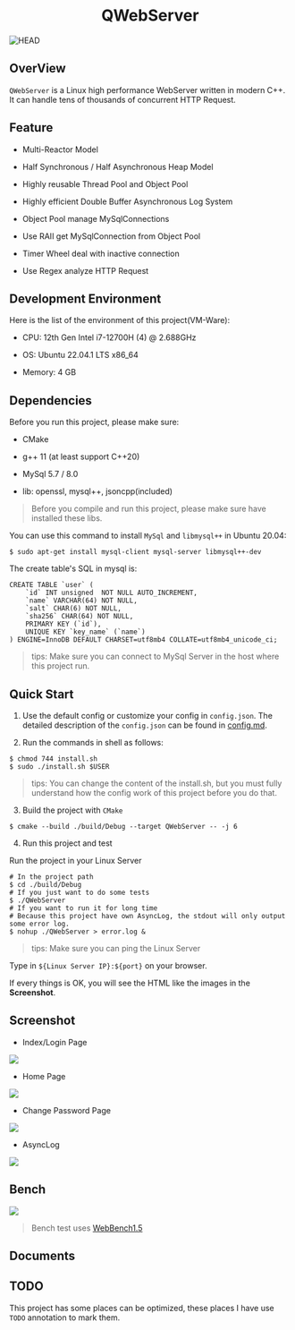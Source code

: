 <h1 align="center"> QWebServer </h1>

<img src="docs/assets/QWebServer.png" align="center" alt="HEAD">

## OverView

`QWebServer` is a Linux high performance WebServer written in modern C++. It can handle tens of thousands of concurrent HTTP Request.

## Feature

- Multi-Reactor Model

- Half Synchronous / Half Asynchronous Heap Model

- Highly reusable Thread Pool and Object Pool

- Highly efficient Double Buffer Asynchronous Log System

- Object Pool manage MySqlConnections

- Use RAII get MySqlConnection from Object Pool

- Timer Wheel deal with inactive connection

- Use Regex analyze HTTP Request 

## Development Environment

Here is the list of the environment of this project(VM-Ware):

- CPU: 12th Gen Intel i7-12700H (4) @ 2.688GHz

- OS: Ubuntu 22.04.1 LTS x86_64

- Memory: 4 GB

## Dependencies

Before you run this project, please make sure:

- CMake

- g++ 11 (at least support C++20)

- MySql 5.7 / 8.0

- lib: openssl, mysql++, jsoncpp(included)

> Before you compile and run this project, please make sure have installed these libs.

You can use this command to install `MySql` and `libmysql++` in Ubuntu 20.04:

```shell
$ sudo apt-get install mysql-client mysql-server libmysql++-dev 
```

The create table's SQL in mysql is:

```mysql
CREATE TABLE `user` (
    `id` INT unsigned  NOT NULL AUTO_INCREMENT,
    `name` VARCHAR(64) NOT NULL,
    `salt` CHAR(6) NOT NULL,
    `sha256` CHAR(64) NOT NULL,
    PRIMARY KEY (`id`),
    UNIQUE KEY `key_name` (`name`)
) ENGINE=InnoDB DEFAULT CHARSET=utf8mb4 COLLATE=utf8mb4_unicode_ci;
```

> tips: Make sure you can connect to MySql Server in the host where this project run.

## Quick Start

1. Use the default config or customize your config in `config.json`. The detailed description of the `config.json` can be found in [config.md](docs/config.md).

2. Run the commands in shell as follows:

```shell
$ chmod 744 install.sh
$ sudo ./install.sh $USER
```

> tips: You can change the content of the install.sh, but you must fully understand how the config work of this project before you do that.

3. Build the project with `CMake`

```shell
$ cmake --build ./build/Debug --target QWebServer -- -j 6
```

4. Run this project and test

Run the project in your Linux Server

```shell
# In the project path
$ cd ./build/Debug
# If you just want to do some tests 
$ ./QWebServer
# If you want to run it for long time
# Because this project have own AsyncLog, the stdout will only output some error log.
$ nohup ./QWebServer > error.log &
```

> tips: Make sure you can ping the Linux Server

Type in `${Linux Server IP}:${port}` on your browser.

If every things is OK, you will see the HTML like the images in the **Screenshot**.

## Screenshot

- Index/Login Page

![](docs/assets/login.png)

- Home Page

![](docs/assets/home.png)

- Change Password Page

![](docs/assets/change-password.png)

- AsyncLog

![](docs/assets/async-log.png)

## Bench

![](docs/assets/bench.png)

> Bench test uses [WebBench1.5](https://github.com/EZLippi/WebBench)

## Documents

## TODO

This project has some places can be optimized, these places I have use `TODO` annotation to mark them.
